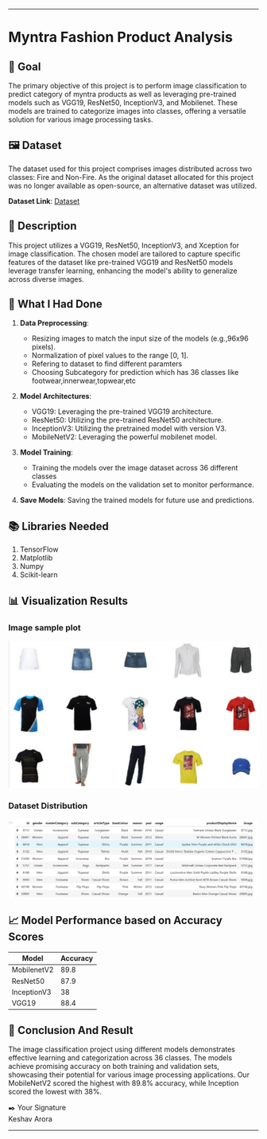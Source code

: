 
---

# Myntra Fashion Product Analysis

## 🎯 Goal

The primary objective of this project is to perform image classification to predict category of myntra products as well as leveraging pre-trained models such as VGG19, ResNet50, InceptionV3, and Mobilenet. These models are trained to categorize images into classes, offering a versatile solution for various image processing tasks.

## 🖼️ Dataset

The dataset used for this project comprises images distributed across two classes: Fire and Non-Fire. As the original dataset allocated for this project was no longer available as open-source, an alternative dataset was utilized.

**Dataset Link**: [Dataset]([https://www.kaggle.com/datasets/paramaggarwal/fashion-product-images-small/data)

## 🧾 Description

This project utilizes a VGG19, ResNet50, InceptionV3, and Xception for image classification. The chosen model are tailored to capture specific features of the dataset like pre-trained VGG19 and ResNet50 models leverage transfer learning, enhancing the model's ability to generalize across diverse images.

## 🧮 What I Had Done

1. **Data Preprocessing**:
   - Resizing images to match the input size of the models (e.g.,96x96 pixels).
   - Normalization of pixel values to the range [0, 1].
   - Refering to dataset to find different paramters
   - Choosing Subcategory for prediction which has 36 classes like footwear,innerwear,topwear,etc

2. **Model Architectures**:
   - VGG19: Leveraging the pre-trained VGG19 architecture.
   - ResNet50: Utilizing the pre-trained ResNet50 architecture.
   - InceptionV3: Utilizing the pretrained model with version V3.
   - MobileNetV2: Leveraging the powerful mobilenet model.

3. **Model Training**:
   - Training the models over the image dataset across 36 different classes
   - Evaluating the models on the validation set to monitor performance.

4. **Save Models**:
   Saving the trained models for future use and predictions.

## 📚 Libraries Needed

1. TensorFlow
2. Matplotlib
3. Numpy
4. Scikit-learn 

## 📊 Visualization Results

### Image sample plot
![Image Distribution](Images/1.png)

### Dataset Distribution
![Prediction Example](Images/2.png)

## 📈 Model Performance based on Accuracy Scores

| Model           | Accuracy |
|-----------------|----------|
| MobilenetV2     | 89.8     |
| ResNet50        | 87.9     |
| InceptionV3     | 38       |
| VGG19           | 88.4     |

## 📢 Conclusion And Result

The image classification project using different models demonstrates effective learning and categorization across 36 classes. The models achieve promising accuracy on both training and validation sets, showcasing their potential for various image processing applications. Our MobileNetV2 scored the highest with 89.8% accuracy, while Inception scored the lowest with 38%.

✒️ Your Signature  
Keshav Arora

--- 
